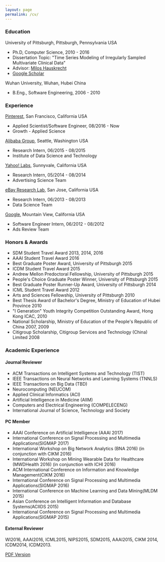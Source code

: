```yaml
---
layout: page
permalink: /cv/
---
```


### Education

University of Pittsburgh, Pittsburgh, Pennsylvania USA

* Ph.D, Computer Science, 2010 - 2016
* Dissertation Topic:  "Time Series Modeling of Irregularly Sampled Multivariate Clinical Data" 
* Advisor: [Milos Hauskrecht](http://people.cs.pitt.edu/~milos/) 
* [Google Scholar](http://scholar.google.com/citations?user=rRTzNm0AAAAJ)


Wuhan University, Wuhan, Hubei China

* B.Eng., Software Engineering, 2006 - 2010


### Experience

[Pinterest](http://www.pinterest.com/), San Francisco, California USA

* Applied Scientist/Software Engineer, 08/2016 - Now 
* Growth - Applied Science

[Alibaba Group](http://data.alibaba.com/), Seattle, Washington USA

* Research Intern, 06/2015 - 08/2015
* Institute of Data Science and Technology

[Yahoo! Labs](https://labs.yahoo.com/), Sunnyvale, California USA

* Research Intern, 05/2014 - 08/2014
* Advertising Science Team

[eBay Research Lab](http://labs.ebay.com/), San Jose, California USA

* Research Intern, 06/2013 - 08/2013
* Data Science Team

[Google](http://www.google.com/), Mountain View, California USA

* Software Engineer Intern, 06/2012 - 08/2012
* Ads Review Team

### Honors & Awards

* SDM Student Travel Award 2013, 2014, 2016
* AAAI Student Travel Award 2016
* Best Graduate Poster Award, University of Pittsburgh 2015
* ICDM Student Travel Award 2015
* Andrew Mellon Predoctoral Fellowship, University of Pittsburgh 2015
* People's Choice Graduate Poster Winner, University of Pittsburgh 2015
* Best Graduate Poster Runner-Up Award, University of Pittsburgh 2014
* ICML Student Travel Award 2012
* Arts and Sciences Fellowship, University of Pittsburgh 2010
* Best Thesis Award of Bachelor's Degree, Ministry of Education of Hubei Province 2010
* "I Generation" Youth Integrity Competition Outstanding Award, Hong Kong ICAC, 2010
* National Scholarship, Ministry of Education of the People's Republic of China  2007, 2009
* Citigroup Scholarship, Citigroup Services and Technology (China) Limited 2008


### Academic Experience

#### Journal Reviewer

* ACM Transactions on Intelligent Systems and Technology (TIST)
* IEEE Transactions on Neural Networks and Learning Systems (TNNLS)
* IEEE Transactions on Big Data (TBD)
* Neurocomputing (NEUCOM)
* Applied Clinical Informatics (ACI)
* Artificial Intelligence in Medicine (AIIM)
* Computers and Electrical Engineering (COMPELECENG)
* International Journal of Science, Technology and Society

#### PC Member

* AAAI Conference on Artificial Intelligence (AAAI 2017)
* International Conference on Signal Processing and Multimedia Applications(SIGMAP 2017)
* International Workshop on Big Network Analytics (BNA 2016) (in conjunction with CIKM 2016) 
* International Workshop on Mining Wearable Data for Healthcare (MWDHealth 2016) (in conjunction with ICHI 2016) 
* ACM International Conference on Information and Knowledge Management(CIKM 2016)
* International Conference on Signal Processing and Multimedia Applications(SIGMAP 2016)
* International Conference on Machine Learning and Data Mining(MLDM 2015)
* Asian Conference on Intelligent Information and Database Systems(ACIIDS 2015)
* International Conference on Signal Processing and Multimedia Applications(SIGMAP 2015)

#### External Reviewer

WI2016, AAAI2016, ICML2015, NIPS2015, SDM2015, AAAI2015, CIKM 2014, ICDM2014, ICDM2013.


<div class="mt3">
  <a href="{{ site.baseurl }}/download/zitao-cv.pdf" class="button button-blue button-big">PDF Version</a>
</div>
